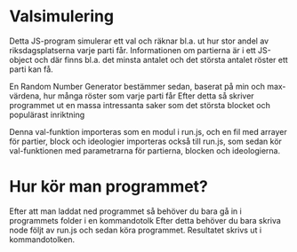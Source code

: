 # Valsimulering
  Detta JS-program simulerar ett val och räknar bl.a. ut hur stor andel av riksdagsplatserna varje parti får.
  Informationen om partierna är i ett JS-object och där finns bl.a. det minsta antalet och det största antalet röster ett parti kan få.
  
  En Random Number Generator bestämmer sedan, baserat på min och max-värdena, hur många röster som varje parti får
  Efter detta så skriver programmet ut en massa intressanta saker som det största blocket och populärast inriktning
  
  Denna val-funktion importeras som en modul i run.js, och en fil med arrayer för partier, block och ideologier importeras också till       run.js, som sedan kör val-funktionen med parametrarna för partierna, blocken och ideologierna.
# Hur kör man programmet?
  Efter att man laddat ned programmet så behöver du bara gå in i programmets folder i en kommandotolk
  Efter detta behöver du bara skriva node följt av run.js och sedan köra programmet. Resultatet skrivs ut i kommandotolken.
